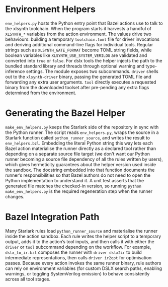 # Environment Helpers

`env_helpers.py` hosts the Python entry point that Bazel actions use to talk to the xlsynth
toolchain. When the program starts it harvests a handful of `XLSYNTH_*` variables from the
action environment. The values drive two behaviours: building a temporary `toolchain.toml` file
for driver invocations and deriving additional command-line flags for individual tools. Regular
strings such as `XLSYNTH_GATE_FORMAT` become TOML string fields, while boolean variables like
`XLSYNTH_USE_SYSTEM_VERILOG` are validated and converted into `true` or `false`. For dslx tools
the helper injects the path to the bundled standard library and threads through optional warning
and type-inference settings. The module exposes two subcommands. `driver` shells out to the
`xlsynth-driver` binary, passing the generated TOML file and forwarding any extra user
arguments. `tool` directly executes a requested binary from the downloaded toolset after
pre-pending any extra flags determined from the environment.

# Generating the Bazel Helper

`make_env_helpers.py` keeps the Starlark side of the repository in sync with the Python runner.
The script reads `env_helpers.py`, wraps the source in a Starlark function called
`python_runner_source`, and writes the result to `env_helpers.bzl`. Embedding the literal Python
string this way lets each Bazel action materialise the runner directly as a declared tool rather
than depending on a separate source file target (we don't want our Python runner becoming a
source file dependency of all the rules written by users), which gives hermeticity guarantees
about the helper version used inside the sandbox. The docstring embedded into that function
documents the runner’s responsibilities so that Bazel authors do not need to open the Python
implementation to understand it. A unit test asserts that the generated file matches the
checked-in version, so running `python make_env_helpers.py` is the required regeneration step
when the runner changes.

# Bazel Integration Path

Many Starlark rules load `python_runner_source` and materialise the runner inside the action
sandbox. Each rule writes the helper script to a temporary output, adds it to the action’s tool
inputs, and then calls it with either the `driver` or `tool` subcommand depending on the
workflow. For example, `dslx_to_ir.bzl` composes the runner with `driver dslx2ir` to build
intermediate representations, then calls `driver ir2opt` for optimisation passes. Because every
action invokes the same runner binary, rule authors can rely on environment variables (for
custom DSLX search paths, enabling warnings, or toggling SystemVerilog emission) to behave
consistently across all tool stages.
